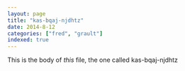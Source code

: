 ```yaml
---
layout: page
title: "kas-bqaj-njdhtz"
date: 2014-8-12
categories: ["fred", "grault"]
indexed: true
---
```

This is the body of _this_ file, the one called kas-bqaj-njdhtz
